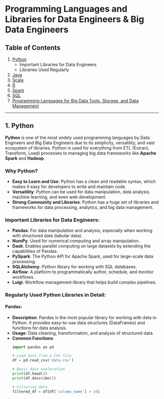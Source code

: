 
# Programming Languages and Libraries for Data Engineers & Big Data Engineers

## Table of Contents
1. [Python](#python)
   - Important Libraries for Data Engineers
   - Libraries Used Regularly
2. [Java](#java)
3. [Scala](#scala)
4. [R](#r)
5. [Spark](#spark)
6. [SQL](#sql)
7. [Programming Languages for Big Data Tools, Storage, and Data Management](#programming-languages-for-big-data-tools-and-storage)

---

## 1. Python

**Python** is one of the most widely used programming languages by Data Engineers and Big Data Engineers due to its simplicity, versatility, and vast ecosystem of libraries. Python is used for everything from ETL (Extract, Transform, Load) processes to managing big data frameworks like **Apache Spark** and **Hadoop**.

### Why Python?
- **Easy to Learn and Use**: Python has a clean and readable syntax, which makes it easy for developers to write and maintain code.
- **Versatility**: Python can be used for data manipulation, data analysis, machine learning, and even web development.
- **Strong Community and Libraries**: Python has a huge set of libraries and frameworks for data processing, analytics, and big data management.

### Important Libraries for Data Engineers:
- **Pandas**: For data manipulation and analysis, especially when working with structured data (tabular data).
- **NumPy**: Used for numerical computing and array manipulation.
- **Dask**: Enables parallel computing on large datasets by extending the capabilities of Pandas.
- **PySpark**: The Python API for Apache Spark, used for large-scale data processing.
- **SQLAlchemy**: Python library for working with SQL databases.
- **Airflow**: A platform to programmatically author, schedule, and monitor workflows.
- **Luigi**: Workflow management library that helps build complex pipelines.

### Regularly Used Python Libraries in Detail:

#### **Pandas**:
- **Description**: Pandas is the most popular library for working with data in Python. It provides easy-to-use data structures (DataFrames) and functions for data analysis.
- **Usage**: Data cleaning, transformation, and analysis of structured data.
- **Common Functions**:
  ```python
  import pandas as pd
  
  # Load data from a CSV file
  df = pd.read_csv('data.csv')
  
  # Basic data exploration
  print(df.head())
  print(df.describe())

  # Filtering data
  filtered_df = df[df['column_name'] > 10]
